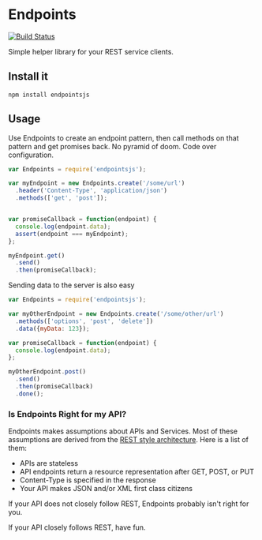 Endpoints
=========

[![Build Status](https://travis-ci.org/kahnjw/endpoints.png)](https://travis-ci.org/kahnjw/endpoints)

Simple helper library for your REST service clients.

## Install it

```
npm install endpointsjs
```

## Usage

Use Endpoints to create an endpoint pattern, then call methods on that pattern and get promises back. No pyramid of doom. Code over configuration.

```javascript
var Endpoints = require('endpointsjs');

var myEndpoint = new Endpoints.create('/some/url')
  .header('Content-Type', 'application/json')
  .methods(['get', 'post']);


var promiseCallback = function(endpoint) {
  console.log(endpoint.data);
  assert(endpoint === myEndpoint);
};

myEndpoint.get()
  .send()
  .then(promiseCallback);
```

Sending data to the server is also easy

```javascript
var Endpoints = require('endpointsjs');

var myOtherEndpoint = new Endpoints.create('/some/other/url')
  .methods(['options', 'post', 'delete'])
  .data({myData: 123});

var promiseCallback = function(endpoint) {
  console.log(endpoint.data);
};

myOtherEndpoint.post()
  .send()
  .then(promiseCallback)
  .done();
```

### Is Endpoints Right for my API?

Endpoints makes assumptions about APIs and Services. Most of these assumptions
are derived from the [REST style architecture](http://www.restapitutorial.com/).
Here is a list of them:
* APIs are stateless
* API endpoints return a resource representation after GET, POST, or PUT
* Content-Type is specified in the response
* Your API makes JSON and/or XML first class citizens

If your API does not closely follow REST, Endpoints probably isn't right for you.

If your API closely follows REST, have fun.
